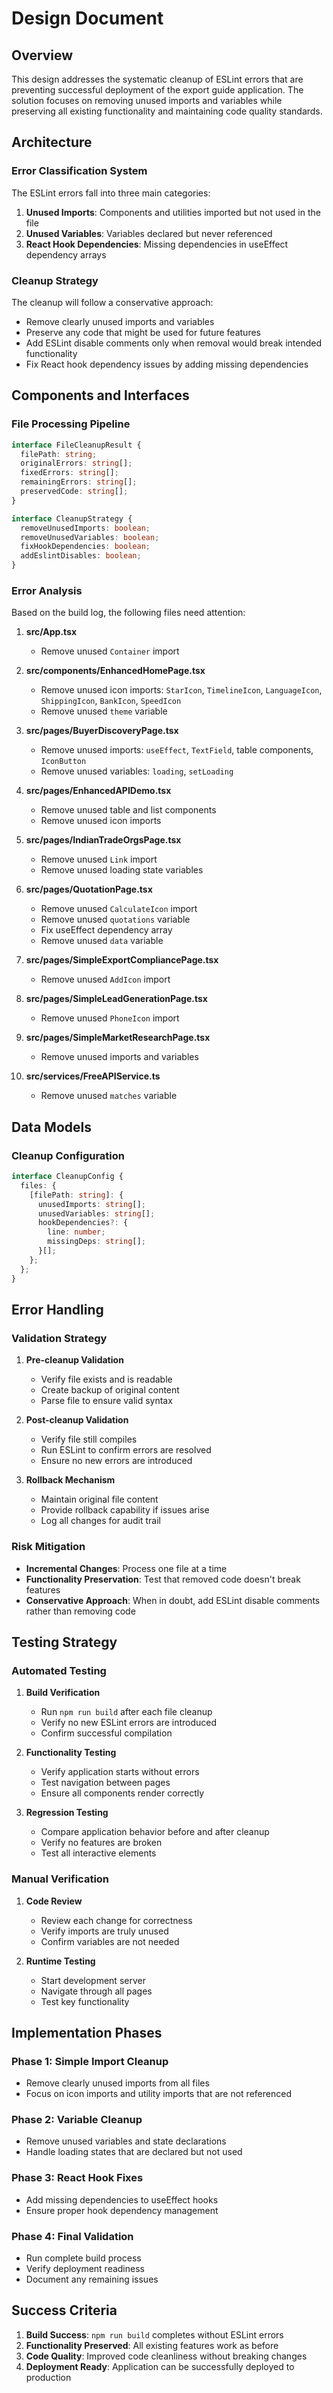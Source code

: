 # Design Document

## Overview

This design addresses the systematic cleanup of ESLint errors that are preventing successful deployment of the export guide application. The solution focuses on removing unused imports and variables while preserving all existing functionality and maintaining code quality standards.

## Architecture

### Error Classification System

The ESLint errors fall into three main categories:

1. **Unused Imports**: Components and utilities imported but not used in the file
2. **Unused Variables**: Variables declared but never referenced
3. **React Hook Dependencies**: Missing dependencies in useEffect dependency arrays

### Cleanup Strategy

The cleanup will follow a conservative approach:
- Remove clearly unused imports and variables
- Preserve any code that might be used for future features
- Add ESLint disable comments only when removal would break intended functionality
- Fix React hook dependency issues by adding missing dependencies

## Components and Interfaces

### File Processing Pipeline

```typescript
interface FileCleanupResult {
  filePath: string;
  originalErrors: string[];
  fixedErrors: string[];
  remainingErrors: string[];
  preservedCode: string[];
}

interface CleanupStrategy {
  removeUnusedImports: boolean;
  removeUnusedVariables: boolean;
  fixHookDependencies: boolean;
  addEslintDisables: boolean;
}
```

### Error Analysis

Based on the build log, the following files need attention:

1. **src/App.tsx**
   - Remove unused `Container` import

2. **src/components/EnhancedHomePage.tsx**
   - Remove unused icon imports: `StarIcon`, `TimelineIcon`, `LanguageIcon`, `ShippingIcon`, `BankIcon`, `SpeedIcon`
   - Remove unused `theme` variable

3. **src/pages/BuyerDiscoveryPage.tsx**
   - Remove unused imports: `useEffect`, `TextField`, table components, `IconButton`
   - Remove unused variables: `loading`, `setLoading`

4. **src/pages/EnhancedAPIDemo.tsx**
   - Remove unused table and list components
   - Remove unused icon imports

5. **src/pages/IndianTradeOrgsPage.tsx**
   - Remove unused `Link` import
   - Remove unused loading state variables

6. **src/pages/QuotationPage.tsx**
   - Remove unused `CalculateIcon` import
   - Remove unused `quotations` variable
   - Fix useEffect dependency array
   - Remove unused `data` variable

7. **src/pages/SimpleExportCompliancePage.tsx**
   - Remove unused `AddIcon` import

8. **src/pages/SimpleLeadGenerationPage.tsx**
   - Remove unused `PhoneIcon` import

9. **src/pages/SimpleMarketResearchPage.tsx**
   - Remove unused imports and variables

10. **src/services/FreeAPIService.ts**
    - Remove unused `matches` variable

## Data Models

### Cleanup Configuration

```typescript
interface CleanupConfig {
  files: {
    [filePath: string]: {
      unusedImports: string[];
      unusedVariables: string[];
      hookDependencies?: {
        line: number;
        missingDeps: string[];
      }[];
    };
  };
}
```

## Error Handling

### Validation Strategy

1. **Pre-cleanup Validation**
   - Verify file exists and is readable
   - Create backup of original content
   - Parse file to ensure valid syntax

2. **Post-cleanup Validation**
   - Verify file still compiles
   - Run ESLint to confirm errors are resolved
   - Ensure no new errors are introduced

3. **Rollback Mechanism**
   - Maintain original file content
   - Provide rollback capability if issues arise
   - Log all changes for audit trail

### Risk Mitigation

- **Incremental Changes**: Process one file at a time
- **Functionality Preservation**: Test that removed code doesn't break features
- **Conservative Approach**: When in doubt, add ESLint disable comments rather than removing code

## Testing Strategy

### Automated Testing

1. **Build Verification**
   - Run `npm run build` after each file cleanup
   - Verify no new ESLint errors are introduced
   - Confirm successful compilation

2. **Functionality Testing**
   - Verify application starts without errors
   - Test navigation between pages
   - Ensure all components render correctly

3. **Regression Testing**
   - Compare application behavior before and after cleanup
   - Verify no features are broken
   - Test all interactive elements

### Manual Verification

1. **Code Review**
   - Review each change for correctness
   - Verify imports are truly unused
   - Confirm variables are not needed

2. **Runtime Testing**
   - Start development server
   - Navigate through all pages
   - Test key functionality

## Implementation Phases

### Phase 1: Simple Import Cleanup
- Remove clearly unused imports from all files
- Focus on icon imports and utility imports that are not referenced

### Phase 2: Variable Cleanup
- Remove unused variables and state declarations
- Handle loading states that are declared but not used

### Phase 3: React Hook Fixes
- Add missing dependencies to useEffect hooks
- Ensure proper hook dependency management

### Phase 4: Final Validation
- Run complete build process
- Verify deployment readiness
- Document any remaining issues

## Success Criteria

1. **Build Success**: `npm run build` completes without ESLint errors
2. **Functionality Preserved**: All existing features work as before
3. **Code Quality**: Improved code cleanliness without breaking changes
4. **Deployment Ready**: Application can be successfully deployed to production